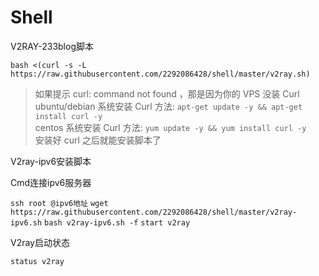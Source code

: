 # Shell
<p>V2RAY-233blog脚本</p>
 <code>bash &lt;(curl -s -L https://raw.githubusercontent.com/2292086428/shell/master/v2ray.sh)
</code>
<blockquote>
<p>如果提示 curl: command not found ，那是因为你的 VPS 没装 Curl<br>
ubuntu/debian 系统安装 Curl 方法: <code>apt-get update -y &amp;&amp; apt-get install curl -y</code><br>
centos 系统安装 Curl 方法: <code>yum update -y &amp;&amp; yum install curl -y</code><br>
安装好 curl 之后就能安装脚本了</p>
</blockquote>
<p>V2ray-ipv6安装脚本</p>
<p>Cmd连接ipv6服务器</p><code>ssh root @ipv6地址</code>
<code>wget https://raw.githubusercontent.com/2292086428/shell/master/v2ray-ipv6.sh</code>
<code>bash v2ray-ipv6.sh -f</code>
<code>start v2ray</code>
<p>V2ray启动状态</p><code>status v2ray</code>
